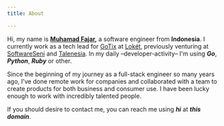 ```yaml
---
title: About

---
```

Hi, my name is [**Muhamad Fajar**](https://id.wikipedia.org/wiki/Fajar)**,** a software engineer from **Indonesia**. I currently work as a tech lead for [GoTix](https://go-tix.id) at [Lokét](https://loket.com), previously venturing at [SoftwareSeni](https://softwareseni.com) and [Talenesia](https://talenesia.com). In my daily –developer-activity– I'm using **_Go_**, **_Python_**, **_Ruby_** or other.

Since the beginning of my journey as a full-stack engineer so many years ago, I've done remote work for companies and collaborated with a team to create products for both business and consumer use. I have been lucky enough to work with incredibly talented people.

If you should desire to contact me, you can reach me using **_hi_** at **_this domain_**.
